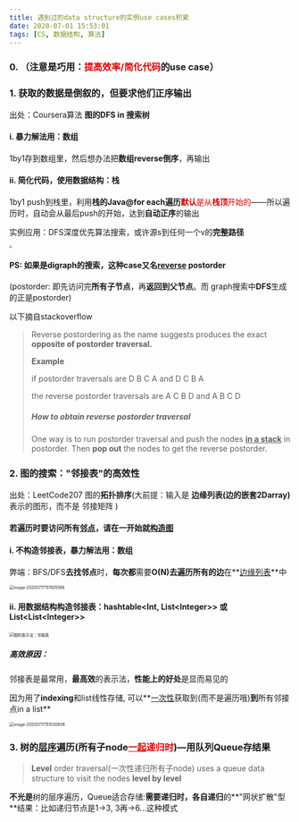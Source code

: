 ```yaml
---
title: 遇到过的data structure的实例use cases积累
date: 2020-07-01 15:53:01
tags: [CS, 数据结构, 算法]
---
```




### 0. （注意是巧用：<font color="#dd0000">提高效率/简化代码</font>的use case）

### 1. 获取的数据是倒叙的，但要求他们正序输出

出处：Coursera算法 **图的DFS in 搜索树**



#### i. 暴力解法用：数组

1by1存到数组里，然后想办法把**数组reverse倒序**，再输出



#### ii. 简化代码，使用数据结构：栈

1by1 push到栈里，利用**栈的Java@for each遍历**<font color="#dd0000">**默认**是从**栈顶**开始的</font>——所以遍历时，自动会从最后push的开始，达到**自动正序**的输出



实例应用：DFS深度优先算法搜索，或许源s到任何一个v的**完整路径**

<img src="https://tva1.sinaimg.cn/large/007S8ZIlgy1ggbj8a6k3oj30qa0i8n16.jpg" style="zoom:33%;" />



#### PS: 如果是digraph的搜索，这种case又名<u>reverse</u> postorder

(postorder: 即先访问完**所有子节点**，再**返回到父节点**。而 graph搜索中**DFS**生成的正是postorder)

以下摘自stackoverflow

> Reverse postordering as the name suggests produces the exact **opposite of postorder traversal.**
>
> **Example**
>
> if postorder traversals are D B C A and D C B A
>
> the reverse postorder traversals are A C B D and A B C D
>
> ##### **How to obtain reverse postorder traversal**
>
> One way is to run postorder traversal and push the nodes **<u>in a stack</u>** in postorder. Then **pop out** the nodes to get the reverse postorder.



### 2. 图的搜索："邻接表"的高效性

出处：LeetCode207 图的**拓扑排序**(大前提：输入是 **边缘列表(边的嵌套2Darray)** 表示的图形，而不是 邻接矩阵 )

#### 若遍历时要访问所有<u>邻点</u>，请在一开始就<u>构造图</u>

#### i. 不构造邻接表，暴力解法用：数组

弊端：BFS/DFS**去找邻点**时，**每次都**需要**O(N)**去**遍历所有的边**在**<u>边缘列表</u>**中

<img src="https://tva1.sinaimg.cn/large/007S8ZIlgy1ggtzpuep1lj30im056gm1.jpg" alt="image-20200717151505568" style="zoom:50%;" />





#### ii. 用数据结构构造邻接表：hashtable<Int, List\<Integer>> 或 List\<List<Integer\>>

<img src="https://tva1.sinaimg.cn/large/007S8ZIlgy1ggtzhjqwddj30fj0gu0xi.jpg" alt="图的表示法：邻接表" style="zoom:50%;" />

##### 高效原因：

邻接表是最常用，**最高效**的表示法，**性能上的好处**是显而易见的

因为用了**indexing**和list线性存储, 可以**<u>一次性</u>获取到(而不是遍历哦)**到**所有邻接点in a list**



<img src="https://tva1.sinaimg.cn/large/007S8ZIlgy1ggtzl329saj30r207b40n.jpg" alt="image-20200717151030836" style="zoom:50%;" />



### 3. 树的<u>层序</u>遍历(所有子node<font color="#dd0000"><u>一起</u>递归时</font>)—用队列Queue存结果

> **Level** order traversal(一次性递归所有子node) uses a queue data structure to visit the nodes **level by level**

**不光是**树的层序遍历，Queue适合存储:**需要递归时，各自递归**的**"网状扩散"型**结果：比如递归节点是1->3, 3再->6...这种模式